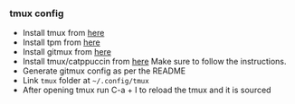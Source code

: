 ### tmux config

- Install tmux from [here](https://github.com/tmux/tmux/wiki/)
- Install tpm from [here](https://github.com/tmux-plugins/tpm)
- Install gitmux from [here](https://github.com/arl/gitmux)
- Install tmux/catppuccin from [here](https://github.com/catppuccin/tmux)
  Make sure to follow the instructions.
- Generate gitmux config as per the README
- Link `tmux` folder at `~/.config/tmux`
- After opening tmux run C-a + I to reload the tmux and it is sourced
